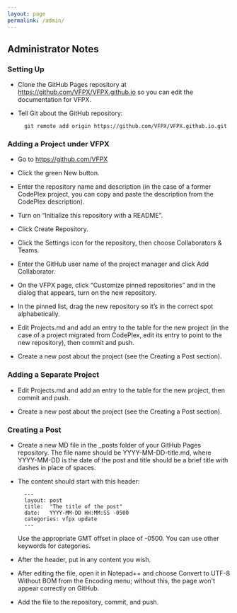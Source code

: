```yaml
---
layout: page
permalink: /admin/
---
```


## Administrator Notes

### Setting Up

- Clone the GitHub Pages repository at <a href="https://github.com/VFPX/VFPX.github.io" target="_blank">https://github.com/VFPX/VFPX.github.io</a> so you can edit the documentation for VFPX.

- Tell Git about the GitHub repository:

        git remote add origin https://github.com/VFPX/VFPX.github.io.git

### Adding a Project under VFPX

- Go to <a href="https://github.com/VFPX" target="_blank">https://github.com/VFPX</a>

- Click the green New button.

- Enter the repository name and description (in the case of a former CodePlex project, you can copy and paste the description from the CodePlex description).

- Turn on “Initialize this repository with a README”.

- Click Create Repository.

- Click the Settings icon for the repository, then choose Collaborators & Teams.

- Enter the GitHub user name of the project manager and click Add Collaborator.

- On the VFPX page, click “Customize pinned repositories” and in the dialog that appears, turn on the new repository.

- In the pinned list, drag the new repository so it’s in the correct spot alphabetically.

- Edit Projects.md and add an entry to the table for the new project (in the case of a project migrated from CodePlex, edit its entry to point to the new repository), then commit and push.

- Create a new post about the project (see the  Creating a Post section).

### Adding a Separate Project

- Edit Projects.md and add an entry to the table for the new project, then commit and push.

- Create a new post about the project (see the  Creating a Post section).

### Creating a Post

- Create a new MD file in the _posts folder of your GitHub Pages repository. The file name should be YYYY-MM-DD-title.md, where YYYY-MM-DD is the date of the post and title should be a brief title with dashes in place of spaces.

- The content should start with this header:

        ---
        layout: post
        title:  "The title of the post"
        date:   YYYY-MM-DD HH:MM:SS -0500
        categories: vfpx update
        ---

    Use the appropriate GMT offset in place of -0500. You can use other keywords for categories.

- After the header, put in any content you wish.

- After editing the file, open it in Notepad++ and choose Convert to UTF-8 Without BOM from the Encoding menu; without this, the page won't appear correctly on GitHub.

- Add the file to the repository, commit, and push.